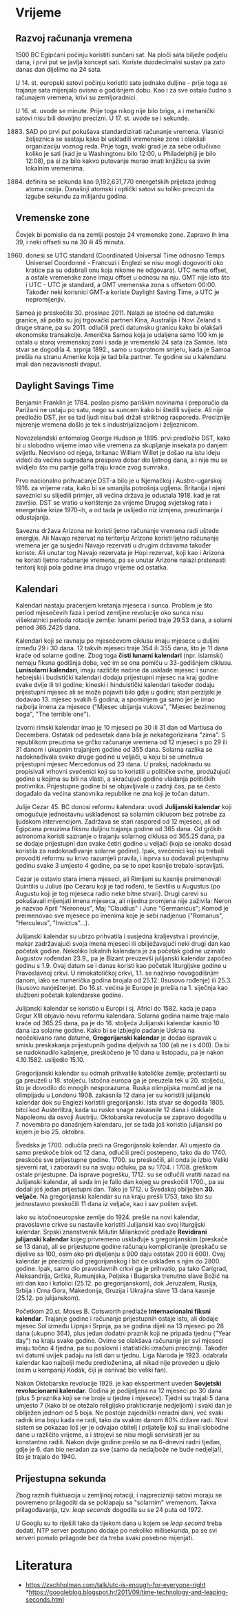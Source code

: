 # Vrijeme

## Razvoj računanja vremena

1500 BC Egipćani počinju koristiti sunčani sat. Na ploči sata bilježe podjelu dana, i prvi put se javlja koncept sati. Koriste duodecimalni sustav pa zato danas dan dijelimo na 24 sata.

U 14. st. europski satovi počinju koristiti sate jednake duljine - prije toga se trajanje sata mijenjalo ovisno o godišnjem dobu. Kao i za sve ostalo čudno s računajem vremena, krivi su zemljoradnici.

U 16. st. uvode se minute. Prije toga nikog nije bilo briga, a i mehanički satovi nisu bili dovoljno precizni. U 17. st. uvode se i sekunde.

1883. SAD po prvi put pokušava standardizirati računanje vremena. Vlasnici željeznica se sastaju kako bi uskladili vremenske zone i olakšali organizaciju voznog reda. Prije toga, svaki grad je za sebe odlučivao koliko je sati (kad je u Washingtonu bilo 12:00, u Philadelphiji je bilo 12:08), pa si za bilo kakvo putovanje morao imati knjižicu sa svim lokalnim vremenima.

1967. definira se sekunda kao 9,192,631,770 energetskih prijelaza jednog atoma cezija. Današnji atomski i optički satovi su toliko precizni da izgube sekundu za milijardu godina.

## Vremenske zone

Čovjek bi pomislio da na zemlji postoje 24 vremenske zone. Zapravo ih ima 39, i neki offseti su na 30 ili 45 minuta.

1960. donesi se UTC standard (Coordinated Universal Time odnosno Temps Universel Coordonné - Francuzi i Englezi se nisu mogli dogovoriti oko kratice pa su odabrali onu koja nikome ne odgovara). UTC nema offset, a ostale vremenske zone imaju offset u odnosu na nju. GMT nije isto što i UTC - UTC je standard, a GMT vremenska zona s offsetom 00:00. Također neki korisnici GMT-a koriste Daylight Saving Time, a UTC je nepromijenjiv.

Samoa je preskočila 30. prosinac 2011. Nalazi se istočno od datumske granice, ali pošto su joj trgovački partneri Kina, Australija i Novi Zeland s druge strane, pa su 2011. odlučili preći datumsku granicu kako bi olakšali ekonomske transakcije. Američka Samoa koja je udaljena samo 100 km je ostala u staroj vremenskoj zoni i sada je vremenski 24 sata iza Samoe. Ista stvar se dogodila 4. srpnja 1892., samo u suprotnom smjeru, kada je Samoa prešla na stranu Amerike koja je tad bila partner. Te godine su u kalendaru imali dan nezavisnosti dvaput.

## Daylight Savings Time

Benjamin Franklin je 1784. poslao pismo pariškim novinama i preporučio da Parižani ne ustaju po satu, nego sa suncem kako bi štedili svijeće. Ali nije predložio DST, jer se tad ljudi nisu baš držali striktnog rasporeda. Preciznije mjerenje vremena došlo je tek s industrijalizacijom i željeznicom.

Novozelandski entomolog George Hudson je 1895. prvi predložio DST, kako bi u slobodno vrijeme imao više vremena za skupljanje insekata po danjem svijetlu. Neovisno od njega, britanac William Willet je došao na istu ideju videći da većina sugrađana prespava dobar dio ljetnog dana, a i nije mu se svidjelo što mu partije golfa traju kraće zvog sumraka.

Prvo nacionalno prihvaćanje DST-a bilo je u Njemačkoj i Austro-ugarskoj 1916. za vrijeme rata, kako bi se smanjila potrošnja ugljena. Britanija i njeni saveznici su slijedili primjer, ali većina država je odustala 1918. kad je rat završio. DST se vratio u korištenje za vrijeme Drugog svjetskog rata i energetske krize 1970-ih, a od tada je uslijedio niz izmjena, preuzimanja i odustajanja.

Savezna država Arizona ne koristi ljetno računanje vremena radi uštede energije. Ali Navajo rezervat na teritoriju Arizone koristi ljetno računanje vremena jer ga susjedni Navajo rezervati u drugim državama također koriste. Ali unutar tog Navajo rezervata je Hopi rezervat, koji kao i Arizona ne koristi ljetno računanje vremena, pa se unutar Arizone nalazi prstenasti teritorij koji pola godine ima drugo vrijeme od ostatka.

## Kalendari

Kalendari nastaju praćenjem kretanja mjeseca i sunca. Problem je što period mjesečevih faza i period zemljine revolucije oko sunca nisu višekratnici perioda rotacije zemlje: lunarni period traje 29.53 dana, a solarni period 365.2425 dana.

Kalendari koji se ravnaju po mjesečevom ciklusu imaju mjesece u duljini između 29 i 30 dana. 12 takvih mjeseci traje 354 ili 355 dana, što je 11 dana kraće od solarne godine. Zbog toga **čisti lunarni kalendari** (npr. islamski) nemaju fiksna godišnja doba, već im se ona pomiču u 33-godišnjem ciklusu. **Lunisolarni kalendari**, imaju različite načine da usklade mjesec i sunce: hebrejski i budistički kalendari dodaju prijestupni mjesec na kraj godine svake dvije ili tri godine; kineski i hinduistički kalendari također dodaju prijestupni mjesec ali se može pojaviti bilo gdje u godini; stari perzijski je dodavao 13. mjesec svakih 6 godina, a spominjem ga samo jer je imao najbolja imena za mjesece ("Mjesec ubijanja vukova", "Mjesec bezimenog boga", "The terrible one").

Izvorni rimski kalendar imao je 10 mjeseci po 30 ili 31 dan od Martiusa do Decembera. Ostatak od pedesetak dana bila je nekategorizirana "zima". S republikom preuzima se grčko računanje vremena od 12 mjeseci s po 29 ili 31 danom i ukupnim trajanjem godine od 355 dana. Solarna razlika se nadoknađivala svake druge godine u veljači, u koju bi se umetnuo prijestupni mjesec Mercedonius od 23 dana. U praksi, nadoknadu su propisivali vrhovni svećenici koji su to koristili u političke svrhe, produžujući godine u kojima su bili na vlasti, a skraćujući godine vladanja političkih protivnika. Prijestupne godine bi se objavljivale u zadnji čas, pa se često događalo da većina stanovnika republike ne zna koji je točan datum.

Julije Cezar 45. BC donosi reformu kalendara: uvodi **Julijanski kalendar** koji omogućuje jednostavnu usklađenost sa solarnim ciklusom bez potrebe za ljudskom intervencijom. Zadržava se stari raspored od 12 mjeseci, ali od Egipćana preuzima fiksnu duljinu trajanja godine od 365 dana. Od grčkih astronoma koristi saznanje o trajanju solarnog ciklusa od 365.25 dana, pa se dodaje prijestupni dan svake četiri godine u veljači (koja se ionako dosad koristila za nadoknađivanje solarne godine). Ipak, svećenici koji su trebali provoditi reformu su krivo razumjeli pravila, i isprva su dodavali prijestupnu godinu svake 3 umjesto 4 godine, pa se to opet kasnije trebalo ispravljati.

Cezar je ostavio stara imena mjeseci, ali Rimljani su kasnije preimenovali Quintilis u Julius (po Cezaru koji je tad rođen), te Sextilis u Augustus (po Augustu koji je tog mjeseca radio neke bitne stvari). Drugi carevi su pokušavali mijenjati imena mjeseca, ali nijedna promjena nije zaživila: Neron je nazvao April "Neroneus", Maj "Claudius" i June "Germanicus"; Komod je preimenovao sve mjesece po imenima koje je sebi nadjenuo ("Romanus", "Herculeus", "Invictus"...).

Julijanski kalendar su ubrzo prihvatila i susjedna kraljevstva i provincije, makar zadržavajući svoja imena mjeseci ili obilježavajući neki drugi dan kao početak godine. Nekoliko lokalnih kalendara je za početak godine uzimalo Augustov rođendan 23.9., pa je Bizant preuzevši julijanski kalendar započeo godinu s 1.9. Ovaj datum se i danas koristi kao početak liturgijske godine u Pravoslavnoj crkvi. U rimokatoličkoj crkvi, 1.1. se nazivao novogodišnjim danom, iako se numerička godina brojala od 25.12. (Isusovo rođenje) ili 25.3. (Isusovo navještenje). Do 16.st. većina je Europe je prešla na 1. siječnja kao službeni početak kalendarske godine.

Julijanski kalendar se koristio u Europi i sj. Africi do 1582. kada je papa Grgur XIII objavio novu reformu kalendara. Solarna godina naime traje malo kraće od 365.25 dana, pa je do 16. stoljeća Julijanski kalendar kasnio 10 dana iza solarne godine. Kako bi se izbjeglo padanje Uskrsa na neočekivano rane datume, **Gregorijanski kalendar** je dodao ispravak u smislu preskakanja prijestupnih godina djeljivih sa 100 (ali ne i s 400). Da bi se nadoknadilo kašnjenje, preskočeno je 10 dana u listopadu, pa je nakon 4.10.1582. uslijedio 15.10.

Gregorijanski kalendar su odmah prihvatile katoličke zemlje; protestanti su ga preuzeli u 18. stoljeću. Istočna europa ga je preuzela tek u 20. stoljeću, što je dovodilo do mnogih nesporazuma. Ruska olimpijska momčad je na olimpijadu u Londonu 1908. zakasnila 12 dana jer su koristili julijanski kalendar dok su Englezi koristili gregorijanski. Ista stvar se dogodila 1805. bitci kod Austerlitza, kada su ruske snage zakasnile 12 dana i olakšale Napoleonu da osvoji Austriju. Oktobarska revolucija se zapravo dogodila u 7. novembra po današnjem kalendaru, jer se tada još koristio julijanski po kojem je bio 25. oktobra.

Švedska je 1700. odlučila preći na Gregorijanski kalendar. Ali umjesto da samo preskoče blok od 12 dana, odlučili preći postepeno, tako da do 1740. preskoče sve prijestupne godine. 1700. su preskočili, ali onda je izbio Veliki sjeverni rat, i zaboravili su na svoju odluku, pa su 1704. i 1708. greškom ostale prijestupne. Da isprave pogrešku, 1712. su se odlučili vratiti nazad na Julijanski kalendar, ali sada im je falio dan kojeg su preskočili 1700., pa su dodali još jedan prijestupni dan. Tako je 1712. u Švedskoj obilježen **30. veljače**. Na gregorijanski kalendar su na kraju prešli 1753, tako što su jednostavno preskočili 11 dana iz veljače, kao i sav pošten svijet.

Iako su istočnoeuropske zemlje do 1924. prešle na novi kalendar, pravoslavne crkve su nastavile koristiti Julijanski kao svoj liturgijski kalendar. Srpski znanstvenik Milutin Milanković predlaže **Revidirani julijanski kalendar** kojeg privremeno usklađuje s gregorijanskim (preskače se 13 dana), ali se prijestupne godine računaju kompliciranije (preskaču se dijelive sa 100, osim ako pri dijeljenju s 900 daju ostatak 200 ili 600). Ovaj kalendar je precizniji od gregorijanskog i bit će usklađen s njim do 2800. godine. Ipak, samo dio pravoslavnih crkvi ga je prihvatio, pa tako Carigrad, Aleksandrija, Grčka, Rumunjska, Poljska i Bugarska trenutno slave Božić na isti dan kao i katolici (25.12. po gregorijanskom), dok Jeruzalem, Rusija, Srbija i Crna Gora, Makedonija, Gruzija i Ukrajina slave 13 dana kasnije (25.12. po julijanskom).

Početkom 20.st. Moses B. Cotsworth predlaže **Internacionalni fiksni kalendar**. Trajanje godine i računanje prijestupnih ostaje isto, ali dodaje mjesec Sol između Lipnja i Srpnja, pa se godina dijeli na 13 mjeseci po 28 dana (ukupno 364), plus jedan dodatni praznik koji ne pripada tjednu ("Year day") na kraju svake godine. Ovime se olakšava računanje jer svi mjeseci imaju točno 4 tjedna, pa su poslovni i statistički izračuni precizniji. Također svi datumi uvijek padaju na isti dan u tjednu. Liga Naroda je 1923. odabrala kalendar kao najbolji među predloženima, ali nikad nije proveden u djelo (osim u kompaniji Kodak, čiji je osnivač bio veliki fan).

Nakon Oktobarske revolucije 1929. je kao eksperiment uveden **Sovjetski revolucionarni kalendar**. Godina je podijeljena na 12 mjeseci po 30 dana (plus 5 praznika koji se ne broje u tjedne i mjesece). Tjedni su trajali 5 dana umjesto 7 (kako bi se otežalo religijsko prakticiranje nedjeljom) i svaki dan je obilježen jednom od 5 boja. Ne postoje zajednički neradni dani, već svaki radnik ima boju kada ne radi, tako da svakim danom 80% države radi. Novi sistem se pokazao loš jer je odvajao obitelj i prijatelje koji su imali slobodne dane u različito vrijeme, a i strojevi se nisu mogli servisirati jer su konstantno radili. Nakon dvije godine prešlo se na 6-dnevni radni tjedan, gdje je 6. dan bio neradan za sve (samo da nedajbože ne bude nedjelja!), što je trajalo do 1940.

## Prijestupna sekunda

Zbog raznih fluktuacija u zemljinoj rotaciji, i najprecizniji satovi moraju se povremeno prilagoditi da se poklapaju sa "solarnim" vremenom. Takva prilagođavanja, tzv. *leap seconds* dogodila su se 24 puta od 1972.

U Googlu su to riješili tako da tijekom dana u kojem se *leap second* treba dodati, NTP server postupno dodaje po nekoliko milisekunda, pa se svi serveri pomalo prilagode bez da treba svaki posebno mijenjati.

# Literatura

* https://zachholman.com/talk/utc-is-enough-for-everyone-right
*https://googleblog.blogspot.hr/2011/09/time-technology-and-leaping-seconds.html
